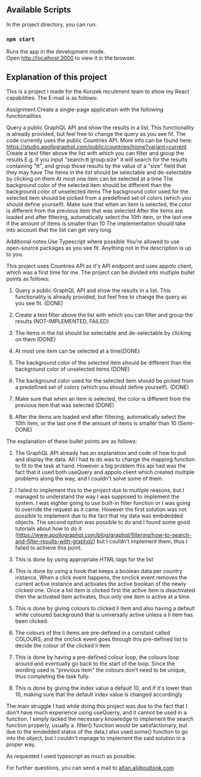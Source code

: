 ## Available Scripts

In the project directory, you can run:

### `npm start`

Runs the app in the development mode.\
Open [http://localhost:3000](http://localhost:3000) to view it in the browser.

## Explanation of this project

This is a project I made for the Konzek recuitment team to show my React capabilities. The E-mail is as follows:

Assignment
Create a single-page application with the following functionalities

Query a public GraphQL API and show the results in a list. This functionality is already provided, but feel free to change the query as you see fit.
The code currently uses the public Countries API. More info can be found here: https://studio.apollographql.com/public/countries/home?variant=current
Create a text filter above the list with which you can filter and group the results
E.g. if you input "search:tt group:size" it will search for the results containing "tt", and group those results by the value of a "size" field that they may have
The items in the list should be selectable and de-selectable by clicking on them
At most one item can be selected at a time
The background color of the selected item should be different than the background color of unselected items
The background color used for the selected item should be picked from a predefined set of colors (which you should define yourself). Make sure that when an item is selected, the color is different from the previous item that was selected
After the items are loaded and after filtering, automatically select the 10th item, or the last one if the amount of items is smaller than 10
The implementation should take into account that the list can get very long.

Additional notes
Use Typescript where possible
You're allowed to use open-source packages as you see fit.
Anything not in the description is up to you.

This project uses Countries API as it's API endpoint and uses appolo client, which was a first time for me.
The project can be divided into multiple bullet points as follows:

1. Query a public GraphQL API and show the results in a list. This functionality is already provided, but feel free to change the query as you see fit. (DONE)

2. Create a text filter above the list with which you can filter and group the results (NOT-IMPLEMENTED, FAILED)

3. The items in the list should be selectable and de-selectable by clicking on them (DONE)

4. At most one item can be selected at a time(DONE)

5. The background color of the selected item should be different than the background color of unselected items (DONE)

6. The background color used for the selected item should be picked from a predefined set of colors (which you should define yourself). (DONE)

7. Make sure that when an item is selected, the color is different from the previous item that was selected (DONE)

8. After the items are loaded and after filtering, automatically select the 10th item, or the last one if the amount of items is smaller than 10 (Semi-DONE)

The explanation of these bullet points are as follows:

1. The GraphQL API already has an explanation and code of how to pull and display the data. All I had to do was to change the mapping function to fit to the task at hand. However a big problem this api had was the fact that it used both useQuery and appolo client which created multiple problems along the way, and I couldn't solve some of them.

2. I failed to implement this to the project due to multiple reasons, but I managed to understand the way I was supposed to implement the system. I was eighter going to use built-in filter function or I was going to override the request as it came. However the first solution was not possible to implement due to the fact that my data was embdedded objects. The second option was possible to do and I found some good tutorials about how to do it (https://www.apollographql.com/blog/graphql/filtering/how-to-search-and-filter-results-with-graphql/) but I couldn't implement them, thus I failed to achieve this point.

3. This is done by using appropriate HTML tags for the list

4. This is done by using a hook that keeps a boolean data per country instance. When a click event happens, the onclick event removes the current active instance and activates the active boolean of the newly clicked one. Once a list item is clicked first the active item is deactivated then the activated item activates, thus only one item is active at a time.

5. This is done by giving colours to clicked li item and also having a default white coloured background that is universally active unless a li item has been clicked.

6. The colours of the li items are pre-defined in a constant called COLOURS, and the onclick event goes through this pre-defined list to decide the colour of the clicked li item

7. This is done by having a pre-defined colour loop, the colours loop around and eventually go back to the start of the loop. Since the wording used is "previous item" the colours don't need to be unique, thus completing the task fully.

8. This is done by giving the index value a default 10, and if it's lower than 10, making sure that the default index value is changed accordingly

The main struggle I had while doing this project was due to the fact that I don't have much experience using useQuerry, and it cannot be used in a function. I simply lacked the necessary knowledge to implement the search function properly, usually a .filter() function would be satisfactionary, but due to the emdedded status of the data,I also used some() function to go into the object, but I couldn't manage to implement the said solution in a proper way.

As requested I used typescript as much as possible.

For further questions, you can send a mail to altan.ali@outlook.com
